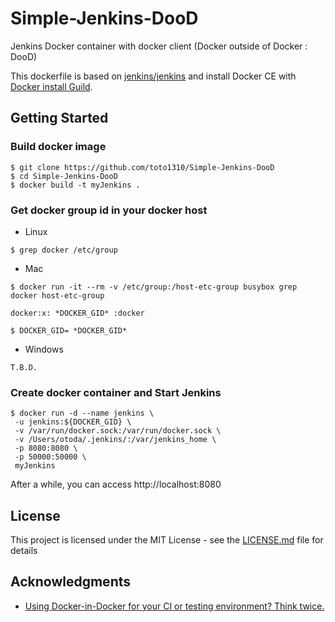 # Simple-Jenkins-DooD
Jenkins Docker container with docker client (Docker outside of Docker : DooD)

This dockerfile is based on [jenkins/jenkins](https://hub.docker.com/r/jenkins/jenkins/) and install Docker CE with [Docker install Guild](https://docs.docker.com/engine/installation/linux/docker-ce/debian/).

## Getting Started
### Build docker image
```
$ git clone https://github.com/toto1310/Simple-Jenkins-DooD
$ cd Simple-Jenkins-DooD
$ docker build -t myJenkins .
```

### Get docker group id in your docker host
- Linux
```
$ grep docker /etc/group
```
- Mac
```
$ docker run -it --rm -v /etc/group:/host-etc-group busybox grep docker host-etc-group

docker:x: *DOCKER_GID* :docker

$ DOCKER_GID= *DOCKER_GID*
```
- Windows
```
T.B.D.
```
### Create docker container and Start Jenkins
```
$ docker run -d --name jenkins \
 -u jenkins:${DOCKER_GID} \
 -v /var/run/docker.sock:/var/run/docker.sock \
 -v /Users/otoda/.jenkins/:/var/jenkins_home \
 -p 8080:8080 \
 -p 50000:50000 \
 myJenkins
```
After a while, you can access http://localhost:8080

## License

This project is licensed under the MIT License - see the [LICENSE.md](LICENSE.md) file for details

## Acknowledgments

* [Using Docker-in-Docker for your CI or testing environment? Think twice. ](https://jpetazzo.github.io/2015/09/03/do-not-use-docker-in-docker-for-ci/)
